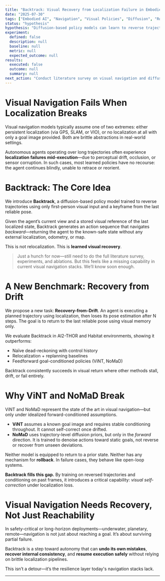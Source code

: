 ```yaml
---
title: "Backtrack: Visual Recovery from Localization Failure in Embodied Navigation"
date: "2025-07-30"
tags: ["Embodied AI", "Navigation", "Visual Policies", "Diffusion", "Robustness"]
status: "hypothesis"
hypothesis: "Diffusion-based policy models can learn to reverse trajectories using only first-person visual input and a keyframe from the last reliable pose, enabling visual recovery from localization failures."
experiment:
  defined: false
  description: null
  baseline: null
  metric: null
  expected_outcome: null
results:
  executed: false
  outcome: null
  summary: null
next_action: "Conduct literature survey on visual navigation and diffusion models, then design the Recovery-from-Drift benchmark."
---
```


# Visual Navigation Fails When Localization Breaks

Visual navigation models typically assume one of two extremes: either persistent localization (via GPS, SLAM, or VIO), or no localization at all with only a goal image provided. Both are brittle abstractions in real-world settings.

Autonomous agents operating over long trajectories often experience **localization failures mid-execution**—due to perceptual drift, occlusion, or sensor corruption. In such cases, most learned policies have no recourse: the agent continues blindly, unable to retrace or reorient.

# Backtrack: The Core Idea

We introduce **Backtrack**, a diffusion-based policy model trained to reverse trajectories using only first-person visual input and a keyframe from the last reliable pose.

Given the agent’s current view and a stored visual reference of the last localized state, Backtrack generates an action sequence that navigates *backward*—returning the agent to the known-safe state without any external localization, odometry, or map.

This is not relocalization. This is **learned visual recovery**.

> Just a hunch for now—still need to do the full literature survey, experiments, and ablations. But this feels like a missing capability in current visual navigation stacks. We’ll know soon enough.

# A New Benchmark: Recovery from Drift

We propose a new task: **Recovery-from-Drift**. An agent is executing a planned trajectory using localization, then loses its pose estimation after N steps. The goal is to return to the last reliable pose using visual memory only.

We evaluate Backtrack in AI2-THOR and Habitat environments, showing it outperforms:
- Naïve dead-reckoning with control history
- Relocalization + replanning baselines
- Feedforward goal-conditioned policies (ViNT, NoMaD)

Backtrack consistently succeeds in visual return where other methods stall, drift, or fail entirely.

# Why ViNT and NoMaD Break

ViNT and NoMaD represent the state of the art in visual navigation—but only under idealized forward-conditioned assumptions.

- **ViNT** assumes a known goal image and requires stable conditioning throughout. It cannot self-correct once drifted.
- **NoMaD** uses trajectory-level diffusion priors, but only in the *forward* direction. It is trained to denoise actions toward static goals, not reverse or recover from unseen deviations.

Neither model is equipped to return to a prior state. Neither has any mechanism for **rollback**. In failure cases, they behave like open-loop systems.

**Backtrack fills this gap.** By training on reversed trajectories and conditioning on past frames, it introduces a critical capability: *visual self-correction* under localization loss.

# Visual Navigation Needs Recovery, Not Just Reachability

In safety-critical or long-horizon deployments—underwater, planetary, remote—navigation is not just about reaching a goal. It’s about surviving partial failure.

Backtrack is a step toward autonomy that can **undo its own mistakes**, **recover internal consistency**, and **resume execution safely** without relying on brittle localization pipelines.

This isn’t a detour—it’s the resilience layer today's navigation stacks lack.

---
